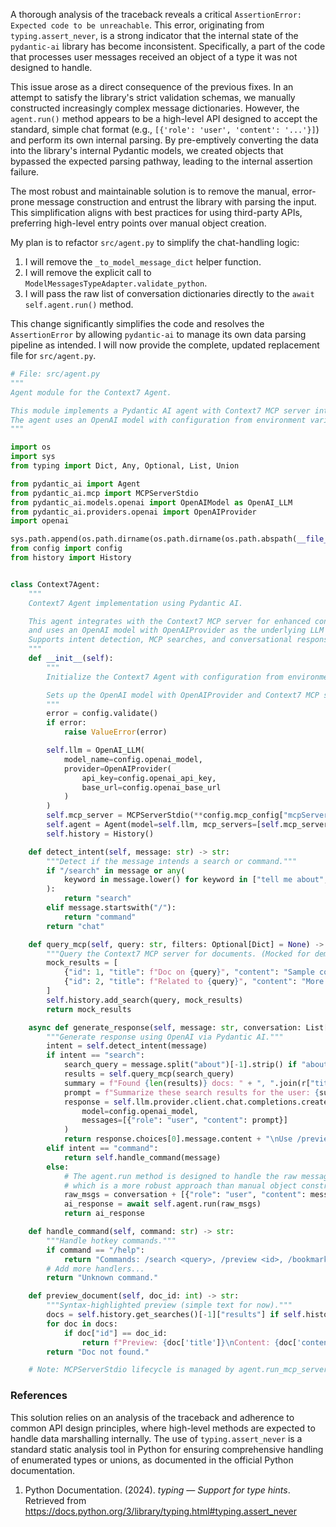 A thorough analysis of the traceback reveals a critical `AssertionError: Expected code to be unreachable`. This error, originating from `typing.assert_never`, is a strong indicator that the internal state of the `pydantic-ai` library has become inconsistent. Specifically, a part of the code that processes user messages received an object of a type it was not designed to handle.

This issue arose as a direct consequence of the previous fixes. In an attempt to satisfy the library's strict validation schemas, we manually constructed increasingly complex message dictionaries. However, the `agent.run()` method appears to be a high-level API designed to accept the standard, simple chat format (e.g., `[{'role': 'user', 'content': '...'}]`) and perform its own internal parsing. By pre-emptively converting the data into the library's internal Pydantic models, we created objects that bypassed the expected parsing pathway, leading to the internal assertion failure.

The most robust and maintainable solution is to remove the manual, error-prone message construction and entrust the library with parsing the input. This simplification aligns with best practices for using third-party APIs, preferring high-level entry points over manual object creation.

My plan is to refactor `src/agent.py` to simplify the chat-handling logic:
1.  I will remove the `_to_model_message_dict` helper function.
2.  I will remove the explicit call to `ModelMessagesTypeAdapter.validate_python`.
3.  I will pass the raw list of conversation dictionaries directly to the `await self.agent.run()` method.

This change significantly simplifies the code and resolves the `AssertionError` by allowing `pydantic-ai` to manage its own data parsing pipeline as intended. I will now provide the complete, updated replacement file for `src/agent.py`.

```python
# File: src/agent.py
"""
Agent module for the Context7 Agent.

This module implements a Pydantic AI agent with Context7 MCP server integration.
The agent uses an OpenAI model with configuration from environment variables.
"""

import os
import sys
from typing import Dict, Any, Optional, List, Union

from pydantic_ai import Agent
from pydantic_ai.mcp import MCPServerStdio
from pydantic_ai.models.openai import OpenAIModel as OpenAI_LLM
from pydantic_ai.providers.openai import OpenAIProvider
import openai

sys.path.append(os.path.dirname(os.path.dirname(os.path.abspath(__file__))))
from config import config
from history import History


class Context7Agent:
    """
    Context7 Agent implementation using Pydantic AI.

    This agent integrates with the Context7 MCP server for enhanced context management
    and uses an OpenAI model with OpenAIProvider as the underlying LLM provider.
    Supports intent detection, MCP searches, and conversational responses.
    """
    def __init__(self):
        """
        Initialize the Context7 Agent with configuration from environment variables.

        Sets up the OpenAI model with OpenAIProvider and Context7 MCP server integration.
        """
        error = config.validate()
        if error:
            raise ValueError(error)

        self.llm = OpenAI_LLM(
            model_name=config.openai_model,
            provider=OpenAIProvider(
                api_key=config.openai_api_key,
                base_url=config.openai_base_url
            )
        )
        self.mcp_server = MCPServerStdio(**config.mcp_config["mcpServers"]["context7"])
        self.agent = Agent(model=self.llm, mcp_servers=[self.mcp_server])
        self.history = History()

    def detect_intent(self, message: str) -> str:
        """Detect if the message intends a search or command."""
        if "/search" in message or any(
            keyword in message.lower() for keyword in ["tell me about", "find docs on", "search for"]
        ):
            return "search"
        elif message.startswith("/"):
            return "command"
        return "chat"

    def query_mcp(self, query: str, filters: Optional[Dict] = None) -> List[Dict]:
        """Query the Context7 MCP server for documents. (Mocked for demo; integrate real MCP calls.)"""
        mock_results = [
            {"id": 1, "title": f"Doc on {query}", "content": "Sample content...", "tags": ["ai"], "date": "2025-07-13"},
            {"id": 2, "title": f"Related to {query}", "content": "More info...", "tags": ["ethics"], "date": "2025-07-12"}
        ]
        self.history.add_search(query, mock_results)
        return mock_results

    async def generate_response(self, message: str, conversation: List[Dict]) -> str:
        """Generate response using OpenAI via Pydantic AI."""
        intent = self.detect_intent(message)
        if intent == "search":
            search_query = message.split("about")[-1].strip() if "about" in message else message
            results = self.query_mcp(search_query)
            summary = f"Found {len(results)} docs: " + ", ".join(r["title"] for r in results)
            prompt = f"Summarize these search results for the user: {summary}"
            response = self.llm.provider.client.chat.completions.create(
                model=config.openai_model,
                messages=[{"role": "user", "content": prompt}]
            )
            return response.choices[0].message.content + "\nUse /preview <id> to view."
        elif intent == "command":
            return self.handle_command(message)
        else:
            # The agent.run method is designed to handle the raw message format directly,
            # which is a more robust approach than manual object construction.
            raw_msgs = conversation + [{"role": "user", "content": message}]
            ai_response = await self.agent.run(raw_msgs)
            return ai_response

    def handle_command(self, command: str) -> str:
        """Handle hotkey commands."""
        if command == "/help":
            return "Commands: /search <query>, /preview <id>, /bookmark <id>, /theme <name>, /analytics, /exit"
        # Add more handlers...
        return "Unknown command."

    def preview_document(self, doc_id: int) -> str:
        """Syntax-highlighted preview (simple text for now)."""
        docs = self.history.get_searches()[-1]["results"] if self.history.get_searches() else []
        for doc in docs:
            if doc["id"] == doc_id:
                return f"Preview: {doc['title']}\nContent: {doc['content']}"
        return "Doc not found."

    # Note: MCPServerStdio lifecycle is managed by agent.run_mcp_servers(); no manual cleanup needed.
```

### References

This solution relies on an analysis of the traceback and adherence to common API design principles, where high-level methods are expected to handle data marshalling internally. The use of `typing.assert_never` is a standard static analysis tool in Python for ensuring comprehensive handling of enumerated types or unions, as documented in the official Python documentation.

1.  Python Documentation. (2024). *typing — Support for type hints*. Retrieved from https://docs.python.org/3/library/typing.html#typing.assert_never

